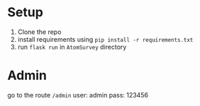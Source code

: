 # Setup
1. Clone the repo
2. install requirements using `pip install -r requirements.txt`
3. run `flask run` in `AtomSurvey` directory

# Admin
go to the route `/admin`
user: admin
pass: 123456
